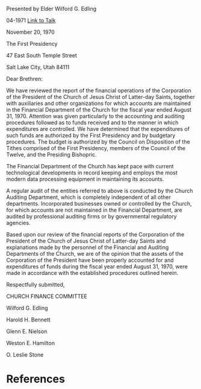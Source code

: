Presented by Elder Wilford G. Edling

04-1971
[Link to Talk](https://www.churchofjesuschrist.org/study/general-conference/1971/04/audit-report?lang=eng)

November 20, 1970





The First Presidency



47 East South Temple Street

Salt Lake City, Utah 84111

Dear Brethren:



We have reviewed the report of the financial operations of the Corporation of the President of the Church of Jesus Christ of Latter-day Saints, together with auxiliaries and other organizations for which accounts are maintained in the Financial Department of the Church for the fiscal year ended August 31, 1970. Attention was given particularly to the accounting and auditing procedures followed as to funds received and to the manner in which expenditures are controlled. We have determined that the expenditures of such funds are authorized by the First Presidency and by budgetary procedures. The budget is authorized by the Council on Disposition of the Tithes comprised of the First Presidency, members of the Council of the Twelve, and the Presiding Bishopric.

The Financial Department of the Church has kept pace with current technological developments in record keeping and employs the most modern data processing equipment in maintaining its accounts.

A regular audit of the entities referred to above is conducted by the Church Auditing Department, which is completely independent of all other departments. Incorporated businesses owned or controlled by the Church, for which accounts are not maintained in the Financial Department, are audited by professional auditing firms or by governmental regulatory agencies.

Based upon our review of the financial reports of the Corporation of the President of the Church of Jesus Christ of Latter-day Saints and explanations made by the personnel of the Financial and Auditing Departments of the Church, we are of the opinion that the assets of the Corporation of the President have been properly accounted for and expenditures of funds during the fiscal year ended August 31, 1970, were made in accordance with the established procedures outlined herein.



Respectfully submitted,

CHURCH FINANCE COMMITTEE

Wilford G. Edling

Harold H. Bennett

Glenn E. Nielson

Weston E. Hamilton

O. Leslie Stone

# References
